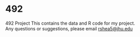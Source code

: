 # 492
492 Project
This contains the data and R code for my project.  
Any questions or suggestions, please email rshea5@jhu.edu
